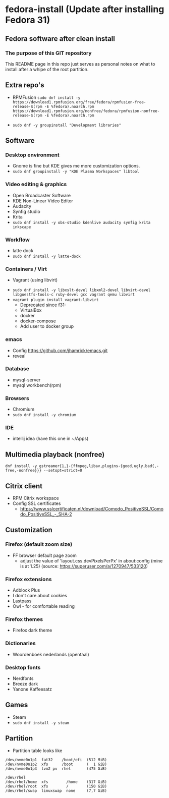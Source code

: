# fedora-install (Update after installing Fedora 31)

## Fedora software after clean install
### The purpose of this GIT repository
This README page in this repo just serves as personal notes on what to install after a whipe of the root partition.

## Extra repo's
- RPMFusion
```sudo dnf install -y https://download1.rpmfusion.org/free/fedora/rpmfusion-free-release-$(rpm -E %fedora).noarch.rpm https://download1.rpmfusion.org/nonfree/fedora/rpmfusion-nonfree-release-$(rpm -E %fedora).noarch.rpm```


- ```sudo dnf -y groupinstall "Development libraries"```

## Software

### Desktop environment 
- Gnome is fine but KDE gives me more customization options. 
- ```sudo dnf groupinstall -y "KDE Plasma Workspaces" libtool```

### Video editing & graphics
- Open Broadcaster Software
- KDE Non-Linear Video Editor
- Audacity
- Synfig studio
- Krita
- ```sudo dnf install -y obs-studio kdenlive audacity synfig krita inkscape```

### Workflow
- latte dock
- ```sudo dnf install -y latte-dock```

### Containers / Virt
* Vagrant (using libvirt) 
- ```sudo dnf install -y libxslt-devel libxml2-devel libvirt-devel libguestfs-tools-c ruby-devel gcc vagrant qemu libvirt```
- ```vagrant plugin install vagrant-libvirt```
  - Deprecated since f31:
  * VirtualBox
  * docker
  * docker-compose
  * Add user to docker group

### emacs
* Config https://github.com/jhamrick/emacs.git
* reveal

### Database
* mysql-server
* mysql workbench(rpm)

### Browsers 
- Chromium
- ```sudo dnf install -y chromium```

### IDE
* intellij idea (have this one in ~/Apps) 

## Multimedia playback (nonfree)
```dnf install -y gstreamer{1,}-{ffmpeg,libav,plugins-{good,ugly,bad{,-free,-nonfree}}} --setopt=strict=0```

## Citrix client
- RPM Citrix workspace
- Config SSL certificates
  - https://www.sslcertificaten.nl/download/Comodo_PositiveSSL/Comodo_PositiveSSL_-_SHA-2

## Customization
### Firefox (default zoom size)
- FF browser default page zoom 
  - adjust the value of 'layout.css.devPixelsPerPx' in about:config (mine is at 1.25) 
(source: https://superuser.com/a/1270947/533120)

### Firefox extensions
- Adblock Plus
- I don't care about cookies
- Lastpass
- Owl - for comfortable reading

### Firefox themes
- Firefox dark theme

### Dictionaries
- Woordenboek nederlands (opentaal)

### Desktop fonts
- Nerdfonts
- Breeze dark
- Yanone Kaffeesatz

## Games
- Steam
- ```sudo dnf install -y steam```



## Partition
- Partition table looks like
```
/dev/nvme0n1p1  fat32    /boot/efi  (512 MiB)
/dev/nvme0n1p2  xfs      /boot      (  1 GiB)
/dev/nvme0n1p3  lvm2 pv  rhel       (475 GiB)

/dev/rhel
/dev/rhel/home  xfs        /home    (317 GiB)
/dev/rhel/root  xfs        /        (150 GiB)
/dev/rhel/swap  linuxswap  none     (7,7 GiB)
```


